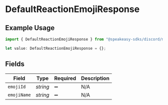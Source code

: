 # DefaultReactionEmojiResponse

## Example Usage

```typescript
import { DefaultReactionEmojiResponse } from "@speakeasy-sdks/discord/models/components";

let value: DefaultReactionEmojiResponse = {};
```

## Fields

| Field              | Type               | Required           | Description        |
| ------------------ | ------------------ | ------------------ | ------------------ |
| `emojiId`          | *string*           | :heavy_minus_sign: | N/A                |
| `emojiName`        | *string*           | :heavy_minus_sign: | N/A                |